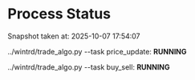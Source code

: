 # Process Status

Snapshot taken at: 2025-10-07 17:54:07

../wintrd/trade_algo.py --task price_update: **RUNNING**

../wintrd/trade_algo.py --task buy_sell: **RUNNING**

